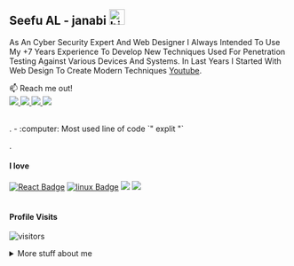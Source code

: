## Seefu AL - janabi <img src="https://user-images.githubusercontent.com/1303154/88677602-1635ba80-d120-11ea-84d8-d263ba5fc3c0.gif" width="28px" alt="hi">

As An Cyber Security Expert And Web Designer I Always Intended To Use My +7 Years Experience To Develop New Techniques Used For Penetration Testing Against Various Devices And Systems. In Last Years I Started With Web Design To Create Modern Techniques [Youtube](https://www.youtube.com/c/سيفوالجنابي0).

:mailbox: Reach me out!
<br />
<a href="https://www.facebook.com/seefu.janabi"><img src="https://img.shields.io/badge/Facebook-1877F2?style=for-the-badge&logo=facebook&logoColor=white"  />	</a>
<a href="https://www.instagram.com/seefu.x/"><img src="https://img.shields.io/badge/Instagram-E4405F?style=for-the-badge&logo=instagram&logoColor=white"  />	</a>
<a href="https://twitter.com/seefu_x"><img src="https://img.shields.io/badge/Twitter-1DA1F2?style=for-the-badge&logo=twitter&logoColor=white"  />	</a>
<a href="https://www.youtube.com/c/سيفوالجنابي0git init
"><img src="https://img.shields.io/badge/YouTube-FF0000?style=for-the-badge&logo=youtube&logoColor=white"  />	</a>

<br/>
.
- :computer: Most used line of code `" explit "`


.
#### I love 


[![React Badge](https://img.shields.io/badge/-python-ffff33?style=for-the-badge&labelColor=black&logo=python&logoColor=ffff33)](#) [![linux Badge](https://img.shields.io/badge/-Kali-e74c3c?style=for-the-badge&labelColor=black&logo=linux&logoColor=e74c3c)](#)
<img src="https://img.shields.io/badge/Windows-0078D6?style=for-the-badge&logo=windows&logoColor=white"/>
<img src="https://img.shields.io/badge/.NET-5C2D91?style=for-the-badge&logo=.net&logoColor=white">
<br />
<br />



#### Profile Visits 

![visitors](https://visitor-badge.glitch.me/badge?page_id=seefu-x.seefu-x)

<details>
<summary>
  More stuff about me
</summary>

<br >


#### Github Stats

![Ipenywis's github stats](https://github-readme-stats.vercel.app/api?username=seefu-x&count_private=true&theme=tokyonight&hide=contribs,prs)

</details>

